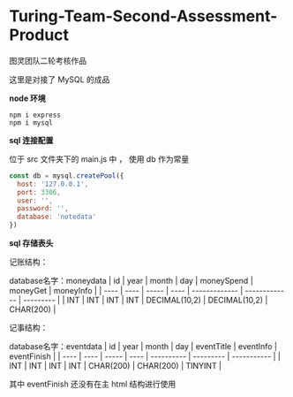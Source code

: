 # Turing-Team-Second-Assessment-Product
图灵团队二轮考核作品

这里是对接了 MySQL 的成品

**node 环境**

```
npm i express
npm i mysql
```

**sql 连接配置**

位于 src 文件夹下的 main.js 中 ， 使用 db 作为常量

```js
const db = mysql.createPool({
  host: '127.0.0.1',
  port: 3306,
  user: '',
  password: '',
  database: 'notedata'
})
```

**sql 存储表头**

记账结构：

database名字：moneydata
| id   | year | month | day  | moneySpend    | moneyGet      | moneyInfo |
| ---- | ---- | ----- | ---- | ------------- | ------------- | --------- |
| INT  | INT  | INT   | INT  | DECIMAL(10,2) | DECIMAL(10,2) | CHAR(200) |

记事结构：

database名字：eventdata
| id   | year | month | day  | eventTitle | eventInfo | eventFinish |
| ---- | ---- | ----- | ---- | ---------- | --------- | ----------- |
| INT  | INT  | INT   | INT  | CHAR(200)  | CHAR(200) | TINYINT     |

其中 eventFinish 还没有在主 html 结构进行使用

